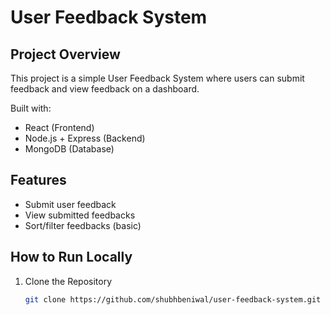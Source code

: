 # User Feedback System

## Project Overview

This project is a simple User Feedback System where users can submit feedback and view feedback on a dashboard.

Built with:
- React (Frontend)
- Node.js + Express (Backend)
- MongoDB (Database)

## Features

- Submit user feedback
- View submitted feedbacks
- Sort/filter feedbacks (basic)

## How to Run Locally

1. Clone the Repository
   ```bash
   git clone https://github.com/shubhbeniwal/user-feedback-system.git
